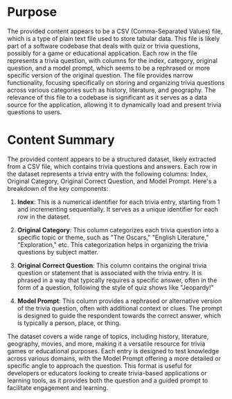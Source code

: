 # Purpose
The provided content appears to be a CSV (Comma-Separated Values) file, which is a type of plain text file used to store tabular data. This file is likely part of a software codebase that deals with quiz or trivia questions, possibly for a game or educational application. Each row in the file represents a trivia question, with columns for the index, category, original question, and a model prompt, which seems to be a rephrased or more specific version of the original question. The file provides narrow functionality, focusing specifically on storing and organizing trivia questions across various categories such as history, literature, and geography. The relevance of this file to a codebase is significant as it serves as a data source for the application, allowing it to dynamically load and present trivia questions to users.
# Content Summary
The provided content appears to be a structured dataset, likely extracted from a CSV file, which contains trivia questions and answers. Each row in the dataset represents a trivia entry with the following columns: Index, Original Category, Original Correct Question, and Model Prompt. Here's a breakdown of the key components:

1. **Index**: This is a numerical identifier for each trivia entry, starting from 1 and incrementing sequentially. It serves as a unique identifier for each row in the dataset.

2. **Original Category**: This column categorizes each trivia question into a specific topic or theme, such as "The Oscars," "English Literature," "Exploration," etc. This categorization helps in organizing the trivia questions by subject matter.

3. **Original Correct Question**: This column contains the original trivia question or statement that is associated with the trivia entry. It is phrased in a way that typically requires a specific answer, often in the form of a question, following the style of quiz shows like "Jeopardy!"

4. **Model Prompt**: This column provides a rephrased or alternative version of the trivia question, often with additional context or clues. The prompt is designed to guide the respondent towards the correct answer, which is typically a person, place, or thing.

The dataset covers a wide range of topics, including history, literature, geography, movies, and more, making it a versatile resource for trivia games or educational purposes. Each entry is designed to test knowledge across various domains, with the Model Prompt offering a more detailed or specific angle to approach the question. This format is useful for developers or educators looking to create trivia-based applications or learning tools, as it provides both the question and a guided prompt to facilitate engagement and learning.
